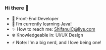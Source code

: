 ### Hi there 👋

<!--
**shifanul/shifanul** is a ✨ _special_ ✨ repository because its `README.md` (this file) appears on your GitHub profile.

Here are some ideas to get you started:

- 🔭 I’m currently working on ...
- 🌱 I’m currently learning ...
- 👯 I’m looking to collaborate on ...
- 🤔 I’m looking for help with ...
- 💬 Ask me about ...
- 📫 How to reach me: ...
- 😄 Pronouns: ...
- ⚡ Fun fact: ...
-->

- 💾 Front-End Developer
- 🌱  I’m currently learning Java!
- ✨   How to reach me: ShifanulC@live.com
- ❄️    Knowledgeable in: UI/UX Design
- ⚡      Note: I'm a big nerd, and I love being one!
